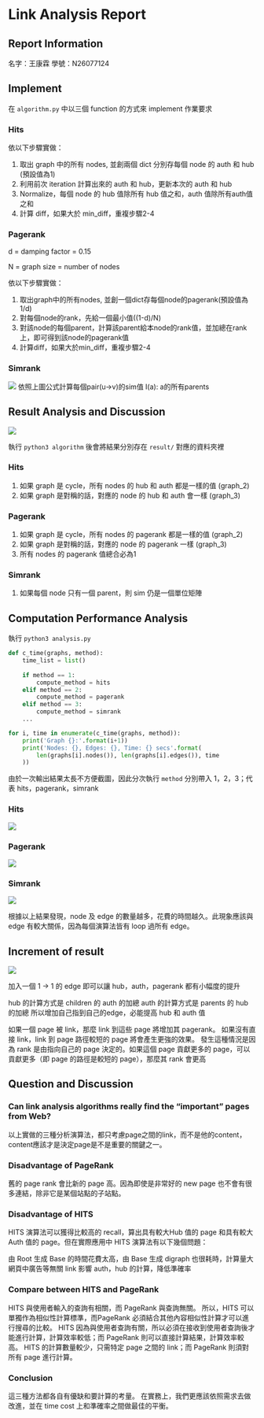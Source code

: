 # Link Analysis Report


## Report Information
名字：王康霖
學號：N26077124


## Implement

在 `algorithm.py` 中以三個 function 的方式來 implement 作業要求
### Hits
依以下步驟實做：

1. 取出 graph 中的所有 nodes, 並創兩個 dict 分別存每個 node 的 auth 和 hub (預設值為1)
2. 利用前次 iteration 計算出來的 auth 和 hub，更新本次的 auth 和 hub
3. Normalize，每個 node 的 hub 值除所有 hub 值之和，auth 值除所有auth值之和
4. 計算 diff，如果大於 min_diff，重複步驟2-4

### Pagerank
d = damping factor = 0.15

N = graph size = number of nodes

依以下步驟實做：

1. 取出graph中的所有nodes, 並創一個dict存每個node的pagerank(預設值為1/d)
2. 對每個node的rank，先給一個最小值((1-d)/N)
3. 對該node的每個parent，計算該parent給本node的rank值，並加總在rank上，即可得到該node的pagerank值
4. 計算diff，如果大於min_diff，重複步驟2-4

### Simrank
![](https://i.imgur.com/yUqn2id.png)
依照上圖公式計算每個pair(u->v)的sim值
I(a): a的所有parents


## Result Analysis and Discussion
![](https://i.imgur.com/AxxUouw.png)

執行 `python3 algorithm` 後會將結果分別存在 `result/` 對應的資料夾裡

### Hits
1. 如果 graph 是 cycle，所有 nodes 的 hub 和 auth 都是一樣的值 (graph_2)
2. 如果 graph 是對稱的話，對應的 node 的 hub 和 auth 會一樣 (graph_3)

### Pagerank
1. 如果 graph 是 cycle，所有 nodes 的 pagerank 都是一樣的值 (graph_2)
2. 如果 graph 是對稱的話，對應的 node 的 pagerank 一樣 (graph_3)
3. 所有 nodes 的 pagerank 值總合必為1

### Simrank
1. 如果每個 node 只有一個 parent，則 sim 仍是一個單位矩陣


## Computation Performance Analysis
執行 `python3 analysis.py`

```python
def c_time(graphs, method):
    time_list = list()
                                 
    if method == 1:
        compute_method = hits
    elif method == 2:
        compute_method = pagerank
    elif method == 3:
        compute_method = simrank
    ...
```       
```python    
for i, time in enumerate(c_time(graphs, method)):
    print('Graph {}:'.format(i+1))
    print('Nodes: {}, Edges: {}, Time: {} secs'.format(
        len(graphs[i].nodes()), len(graphs[i].edges()), time
    ))
```
由於一次輸出結果太長不方便截圖，因此分次執行
`method` 分別帶入 1，2，3；代表 hits，pagerank，simrank

### Hits
![](https://i.imgur.com/HoSl7ra.png)

### Pagerank
![](https://i.imgur.com/wbANOld.png)

### Simrank
![](https://i.imgur.com/ZDz3YoR.png)

根據以上結果發現，node 及 edge 的數量越多，花費的時間越久。此現象應該與 edge 有較大關係，因為每個演算法皆有 loop 過所有 edge。


## Increment of result
![](https://i.imgur.com/uQlgb6o.png)

加入一個 1 -> 1 的 edge 即可以讓 hub，auth，pagerank 都有小幅度的提升

hub 的計算方式是 children 的 auth 的加總
auth 的計算方式是 parents 的 hub 的加總
所以增加自己指到自己的edge，必能提高 hub 和 auth 值

如果一個 page 被 link，那麼 link 到這些 page 將增加其 pagerank。
如果沒有直接 link，link 到 page 路徑較短的 page 將會產生更強的效果。
發生這種情況是因為 rank 是由指向自己的 page 決定的。如果這個 page 貢獻更多的 page，可以貢獻更多（即 page 的路徑是較短的 page），那麼其 rank 會更高

## Question and Discussion

### Can link analysis algorithms really find the “important” pages from Web?

以上實做的三種分析演算法，都只考慮page之間的link，而不是他的content，content應該才是決定page是不是重要的關鍵之一。

### Disadvantage of PageRank

舊的 page rank 會比新的 page 高。因為即使是非常好的 new page 也不會有很多連結，除非它是某個站點的子站點。

### Disadvantage of HITS

HITS 演算法可以獲得比較高的 recall，算出具有較大Hub 值的 page 和具有較大 Auth 值的 page。但在實際應用中 HITS 演算法有以下幾個問題：

由 Root 生成 Base 的時間花費太高，由 Base 生成 digraph 也很耗時，計算量大
網頁中廣告等無關 link 影響 auth，hub 的計算，降低準確率

### Compare between HITS and PageRank

HITS 與使用者輸入的查詢有相關，而 PageRank 與查詢無關。
所以，HITS 可以單獨作為相似性計算標準，而PageRank 必須結合其他內容相似性計算才可以進行搜尋的比較。
HITS 因為與使用者查詢有關，所以必須在接收到使用者查詢後才能進行計算，計算效率較低；而 PageRank 則可以直接計算結果，計算效率較高。
HITS 的計算數量較少，只需特定 page 之間的 link；而 PageRank 則須對所有 page 進行計算。

### Conclusion

這三種方法都各自有優缺和要計算的考量。
在實務上，我們更應該依照需求去做改進，並在 time cost 上和準確率之間做最佳的平衡。